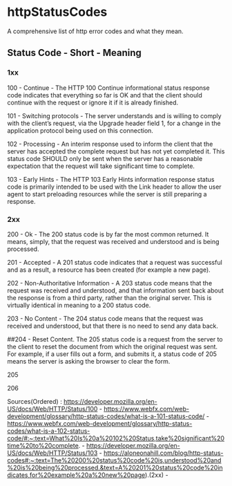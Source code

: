 # httpStatusCodes
A comprehensive list of http error codes and what they mean.


## Status Code - Short - Meaning

### 1xx
100 - Continue - The HTTP 100 Continue informational status response code indicates that everything so far is OK and that the client should continue                         with the request or ignore it if it is already finished.

101 - Switching protocols - The server understands and is willing to comply with the client’s request, via the Upgrade header field 1, for a change in                                  the application protocol being used on this connection.

102 - Processing - An interim response used to inform the client that the server has accepted the complete request but has not yet completed it.
                      This status code SHOULD only be sent when the server has a reasonable expectation that the request will take significant time to                           complete.

103 - Early Hints - The HTTP 103 Early Hints information response status code is primarily intended to be used with the Link header to allow the user                          agent to start preloading resources while the server is still preparing a response.

### 2xx

200 - Ok - The 200 status code is by far the most common returned. It means, simply, that the request was received and understood and is being                         processed.

201 - Accepted - A 201 status code indicates that a request was successful and as a result, a resource has been created (for example a new page).

202 - Non-Authoritative Information - A 203 status code means that the request was received and understood, and that information sent back about the                                             response is from a third party, rather than the original server. This is virtually identical in meaning to a 200                                           status code.

203 - No Content - The 204 status code means that the request was received and understood, but that there is no need to send any data back.

##204 - Reset Content.
The 205 status code is a request from the server to the client to reset the document from which the original request was sent. For example, if a user fills out a form, and submits it, a status code of 205 means the server is asking the browser to clear the form.

205

206



Sources(Ordered) : https://developer.mozilla.org/en-US/docs/Web/HTTP/Status/100 - https://www.webfx.com/web-development/glossary/http-status-codes/what-is-a-101-status-code/ - https://www.webfx.com/web-development/glossary/http-status-codes/what-is-a-102-status-code/#:~:text=What%20Is%20a%20102%20Status,take%20significant%20time%20to%20complete. - https://developer.mozilla.org/en-US/docs/Web/HTTP/Status/103 - https://aloneonahill.com/blog/http-status-codes#:~:text=The%20200%20status%20code%20is,understood%20and%20is%20being%20processed.&text=A%20201%20status%20code%20indicates,for%20example%20a%20new%20page).(2xx) -   
